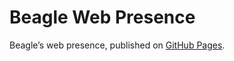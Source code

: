 # Beagle Web Presence

Beagle’s web presence, published on [GitHub Pages](https://RomanLangrehr.github.io/Beagle/branches/ip#040-seff-classes).